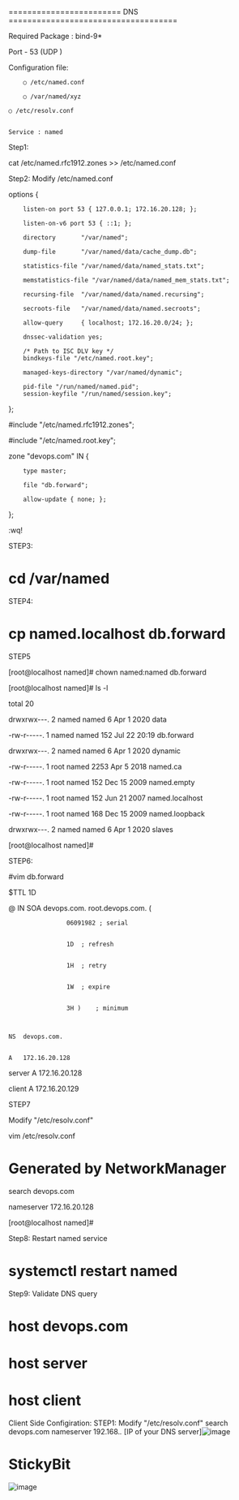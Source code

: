 ======================== DNS ====================================

 Required Package : bind-9*
	
 Port - 53 (UDP )
	
	
Configuration file:
	
        
        ○ /etc/named.conf
	
        ○ /var/named/xyz
        
	○ /etc/resolv.conf
		
		
	Service : named


Step1:


cat /etc/named.rfc1912.zones >> /etc/named.conf



Step2: Modify /etc/named.conf


options {

        listen-on port 53 { 127.0.0.1; 172.16.20.128; };
	
        listen-on-v6 port 53 { ::1; };
	
        directory       "/var/named";
	
        dump-file       "/var/named/data/cache_dump.db";
	
        statistics-file "/var/named/data/named_stats.txt";
	
        memstatistics-file "/var/named/data/named_mem_stats.txt";
	
        recursing-file  "/var/named/data/named.recursing";
	
        secroots-file   "/var/named/data/named.secroots";
	
        allow-query     { localhost; 172.16.20.0/24; };

        dnssec-validation yes;

        /* Path to ISC DLV key */
        bindkeys-file "/etc/named.root.key";

        managed-keys-directory "/var/named/dynamic";

        pid-file "/run/named/named.pid";
        session-keyfile "/run/named/session.key";
};


#include "/etc/named.rfc1912.zones";

#include "/etc/named.root.key";



zone "devops.com" IN {

        type master;
	
        file "db.forward";
	
        allow-update { none; };
	
};


:wq!


STEP3:

# cd /var/named

STEP4:


# cp named.localhost db.forward


STEP5


[root@localhost named]# chown named:named db.forward 


[root@localhost named]# ls -l


total 20


drwxrwx---. 2 named named    6 Apr  1  2020 data


-rw-r-----. 1 named named  152 Jul 22 20:19 db.forward


drwxrwx---. 2 named named    6 Apr  1  2020 dynamic


-rw-r-----. 1 root  named 2253 Apr  5  2018 named.ca


-rw-r-----. 1 root  named  152 Dec 15  2009 named.empty


-rw-r-----. 1 root  named  152 Jun 21  2007 named.localhost


-rw-r-----. 1 root  named  168 Dec 15  2009 named.loopback


drwxrwx---. 2 named named    6 Apr  1  2020 slaves


[root@localhost named]# 



STEP6:


#vim db.forward



$TTL 1D


@	IN SOA	devops.com. root.devops.com. (


					06091982 ; serial
					
					
					1D	; refresh
					
					
					1H	; retry
					
					
					1W	; expire
					
					
					3H )	; minimum
					
					
					
	NS	devops.com.
	
	
	A	172.16.20.128
		
server	A	172.16.20.128

client  A	172.16.20.129


STEP7


Modify "/etc/resolv.conf"


vim /etc/resolv.conf


# Generated by NetworkManager


search devops.com


nameserver 172.16.20.128


[root@localhost named]#


Step8: Restart named service
# systemctl restart named



Step9: Validate DNS query
# host devops.com
# host server
# host client

Client Side Configiration:
STEP1:
Modify "/etc/resolv.conf"
search devops.com 
nameserver 192.168.*.* [IP of your DNS server]![image](https://user-images.githubusercontent.com/87597729/210302443-3285e1c6-b470-4cf7-8d8c-cdd7be424d07.png)


# StickyBit

![image](https://user-images.githubusercontent.com/87597729/210706105-73a8cf83-c1bb-4e09-9356-7f4590616df0.png)

